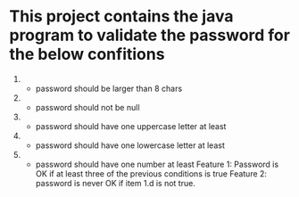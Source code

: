 # This project contains the java program to validate the password for the below confitions
1.	- password should be larger than 8 chars
2.	- password should not be null
3.	- password should have one uppercase letter at least
4.	- password should have one lowercase letter at least
5.	- password should have one number at least
 Feature 1: Password is OK if at least three of the previous conditions is true
 Feature 2: password is never OK if item 1.d is not true.
